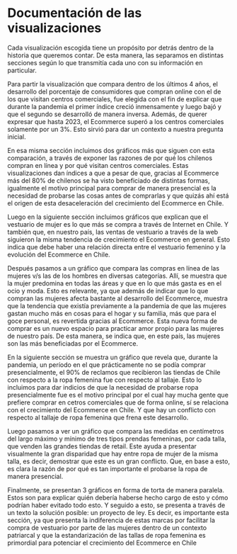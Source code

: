 # Documentación de las visualizaciones

Cada visualización escogida tiene un propósito por detrás dentro de la historia que queremos contar. De esta manera, las separamos en distintas secciones según lo que transmitía cada uno con su información en particular. 

Para partir la visualización que compara dentro de los últimos 4 años, el desarrollo del porcentaje de consumidores que compran online con el de los que visitan centros comerciales, fue elegida con el fin de explicar que durante la pandemia el primer índice creció inmensamente y luego bajó y que el segundo se desarrolló de manera inversa. Además, de querer expresar que hasta 2023, el Ecommerce superó a los centros comerciales solamente por un 3%. Esto sirvió para dar un contexto a nuestra pregunta inicial. 

En esa misma sección incluimos dos gráficos más que siguen con esta comparación, a través de exponer las razones de por qué los chilenos compran en línea y por qué visitan centros comerciales. Estas visualizaciones dan índices a que a pesar de que, gracias al Ecommerce más del 80% de chilenos se ha visto beneficiado de distintas formas, igualmente el motivo principal para comprar de manera presencial es la necesidad de probarse las cosas antes de comprarlas y que quizás ahí está el origen de esta desaceleración del crecimiento del Ecommerce en 	Chile. 

Luego en la siguiente sección incluimos gráficos que explican que el vestuario de mujer es lo que más se compra a través de Internet en Chile. Y también que, en nuestro país, las ventas de vestuario a través de la web siguieron la misma tendencia de crecimiento el Ecommerce en general. Esto indica que debe haber una relación directa entre el vestuario femenino y la evolución del Ecommerce en Chile. 

Después pasamos a un gráfico que compara las compras en línea de las mujeres v/s las de los hombres en diversas categorías. Allí, se muestra que la mujer predomina en todas las áreas y que en lo que más gasta es en el ocio y moda. Esto es relevante, ya que además de indicar que lo que compran las mujeres afecta bastante al desarrollo del Ecommerce, muestra que la tendencia que existía previamente a la pandemia de que las mujeres gastan mucho más en cosas para el hogar y su familia, más que para el goce personal, es revertida gracias al Ecommerce. Esta nueva forma de comprar es un nuevo espacio para practicar amor propio para las mujeres de nuestro país. De esta manera, se indica que, en este país, las mujeres son las más beneficiadas por el Ecommerce. 

En la siguiente sección se muestra un gráfico que revela que, durante la pandemia, un período en el que prácticamente no se podía comprar presencialmente, el 90% de reclamos que recibieron las tiendas de Chile con respecto a la ropa femenina fue con respecto al tallaje. Esto lo incluimos para dar indicios de que la necesidad de probarse ropa presencialmente fue es el motivo principal por el cual hay mucha gente que prefiere comprar en cetros comerciales que de forma online, sí se relaciona con el crecimiento del Ecommerce en Chile. Y que hay un conflicto con respecto al tallaje de ropa femenina que frena este desarrollo. 

Luego pasamos a ver un gráfico que compara las medidas en centímetros del largo máximo y mínimo de tres tipos prendas femeninas, por cada talla, que venden las grandes tiendas de retail. Este ayuda a presentar visualmente la gran disparidad que hay entre ropa de mujer de la misma talla, es decir, demostrar que este es un gran conflicto. Que, en base a esto, es clara la razón de por qué es tan importante el probarse la ropa de manera presencial. 

Finalmente, se presentan 3 gráficos en forma de torta de manera paralela. Estos son para explicar quién debería haberse hecho cargo de esto y cómo podrían haber evitado todo esto. Y seguido a esto, se presenta a través de un texto la solución posible: un proyecto de ley. Es decir, es importante esta sección, ya que presenta la indiferencia de estas marcas por facilitar la compra de vestuario por parte de las mujeres dentro de un contexto patriarcal y que la estandarización de las tallas de ropa femenina es primordial para potenciar el crecimiento del Ecommerce en Chile 

 